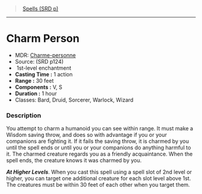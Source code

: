 ﻿---
!SpellItem
Name: Charm Person
AltName: '[Charme-personne](hd_spells_charme_personne.md)'
Type: enchantment
Level: 1
CastingTime: 1 action
Range: 30 feet
Components: V, S
Duration: 1 hour
Classes: Bard, Druid, Sorcerer, Warlock, Wizard
Family: SpellVO
Source: (SRD p124)
Id: spells_vo.md#charm-person
ParentLink: spells_vo.md#spells-srd-p
ParentName: Spells (SRD p)
NameLevel: 1
Attributes:
  Name: Charm Person
  Markdown: >+
    # <!--Name-->Charm Person<!--/Name-->


    - MDR: <!--AltName-->[Charme-personne](hd_spells_charme_personne.md)<!--/AltName-->

    - Source: <!--Source-->(SRD p124)<!--/Source-->

    -  <!--Level-->1<!--/Level-->st-level <!--Type-->enchantment<!--/Type-->

    - **Casting Time :** <!--CastingTime-->1 action<!--/CastingTime-->

    - **Range :** <!--Range-->30 feet<!--/Range-->

    - **Components :** <!--Components-->V, S<!--/Components-->

    - **Duration :** <!--Duration-->1 hour<!--/Duration-->

    - Classes: <!--Classes-->Bard, Druid, Sorcerer, Warlock, Wizard<!--/Classes-->


    ### Description


    You attempt to charm a humanoid you can see within range. It must make a Wisdom saving throw, and does so with advantage if you or your companions are fighting it. If it fails the saving throw, it is charmed by you until the spell ends or until you or your companions do anything harmful to it. The charmed creature regards you as a friendly acquaintance. When the spell ends, the creature knows it was charmed by you.


    **_At Higher Levels_**. When you cast this spell using a spell slot of 2nd level or higher, you can target one additional creature for each slot level above 1st. The creatures must be within 30 feet of each other when you target them.

  AltName: '[Charme-personne](hd_spells_charme_personne.md)'
  Source: (SRD p124)
  Level: 1
  Type: enchantment
  CastingTime: 1 action
  Range: 30 feet
  Components: V, S
  Duration: 1 hour
  Classes: Bard, Druid, Sorcerer, Warlock, Wizard
AttributesDictionary: >+
  Name: Charm Person

  Markdown: >+

    # <!--Name-->Charm Person<!--/Name-->





    - MDR: <!--AltName-->[Charme-personne](hd_spells_charme_personne.md)<!--/AltName-->



    - Source: <!--Source-->(SRD p124)<!--/Source-->



    -  <!--Level-->1<!--/Level-->st-level <!--Type-->enchantment<!--/Type-->



    - **Casting Time :** <!--CastingTime-->1 action<!--/CastingTime-->



    - **Range :** <!--Range-->30 feet<!--/Range-->



    - **Components :** <!--Components-->V, S<!--/Components-->



    - **Duration :** <!--Duration-->1 hour<!--/Duration-->



    - Classes: <!--Classes-->Bard, Druid, Sorcerer, Warlock, Wizard<!--/Classes-->





    ### Description





    You attempt to charm a humanoid you can see within range. It must make a Wisdom saving throw, and does so with advantage if you or your companions are fighting it. If it fails the saving throw, it is charmed by you until the spell ends or until you or your companions do anything harmful to it. The charmed creature regards you as a friendly acquaintance. When the spell ends, the creature knows it was charmed by you.





    **_At Higher Levels_**. When you cast this spell using a spell slot of 2nd level or higher, you can target one additional creature for each slot level above 1st. The creatures must be within 30 feet of each other when you target them.



  AltName: '[Charme-personne](hd_spells_charme_personne.md)'

  Source: (SRD p124)

  Level: 1

  Type: enchantment

  CastingTime: 1 action

  Range: 30 feet

  Components: V, S

  Duration: 1 hour

  Classes: Bard, Druid, Sorcerer, Warlock, Wizard

---
> [Spells (SRD p)](srd_spells.md)

---

# Charm Person

- MDR: [Charme-personne](hd_spells_charme_personne.md)
- Source: (SRD p124)
-  1st-level enchantment
- **Casting Time :** 1 action
- **Range :** 30 feet
- **Components :** V, S
- **Duration :** 1 hour
- Classes: Bard, Druid, Sorcerer, Warlock, Wizard

### Description

You attempt to charm a humanoid you can see within range. It must make a Wisdom saving throw, and does so with advantage if you or your companions are fighting it. If it fails the saving throw, it is charmed by you until the spell ends or until you or your companions do anything harmful to it. The charmed creature regards you as a friendly acquaintance. When the spell ends, the creature knows it was charmed by you.

**_At Higher Levels_**. When you cast this spell using a spell slot of 2nd level or higher, you can target one additional creature for each slot level above 1st. The creatures must be within 30 feet of each other when you target them.

